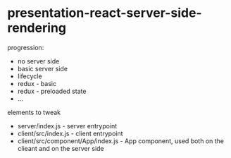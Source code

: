 # presentation-react-server-side-rendering

progression:

- no server side
- basic server side
- lifecycle
- redux - basic
- redux - preloaded state
- ...

elements to tweak

- server/index.js - server entrypoint
- client/src/index.js - client entrypoint
- client/src/component/App/index.js - App component, used both on the clieant and on the server side